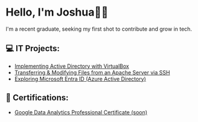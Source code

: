 # Hello, I'm Joshua👋🏽
I'm a recent graduate, seeking my first shot to contribute and grow in tech.

## 💻 IT Projects:

- [Implementing Active Directory with VirtualBox](https://github.com/JoshuaYerdon/Active-Directory-Lab/blob/main/README.md)
- [Transferring & Modifying Files from an Apache Server via SSH](https://github.com/JoshuaYerdon/Transferring-Files-from-an-Apache-Server-via-SSH)
- [Exploring Microsoft Entra ID (Azure Active Directory)](Link)

## 📄 Certifications:
- [Google Data Analytics Professional Certificate (soon)](Link)

